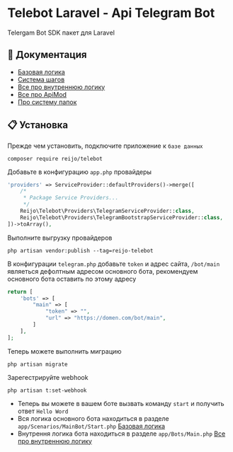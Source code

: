 # Telebot Laravel - Api Telegram Bot
Telergam Bot SDK пакет для Laravel

## 📕 Документация
- [Базовая логика](https://github.com/grisha-sychev/telebot/blob/main/basic-logic.md)
- [Система шагов](https://github.com/grisha-sychev/telebot/blob/main/basic-logic.md)
- [Все про внутреннюю логику](https://github.com/grisha-sychev/telebot/blob/main/basic-logic.md)
- [Все про ApiMod](https://github.com/grisha-sychev/telebot/blob/main/basic-logic.md)
- [Про систему папок](https://github.com/grisha-sychev/telebot/blob/main/basic-logic.md)

## 📋 Установка
Прежде чем установить, подключите приложение к `базе данных`
```
composer require reijo/telebot
```

Добавьте в конфигурацию `app.php` провайдеры
```php
'providers' => ServiceProvider::defaultProviders()->merge([
    /*
     * Package Service Providers...
     */
    Reijo\Telebot\Providers\TelegramServiceProvider::class,
    Reijo\Telebot\Providers\TelegramBootstrapServiceProvider::class,
])->toArray(),
```
Выполните выгрузку провайдеров
```
php artisan vendor:publish --tag=reijo-telebot
```
В конфигурации `telegram.php` добавьте `token` и адрес сайта, `/bot/main` являеться дефолтным адресом основного бота, рекомендуем основного бота оставить по этому адресу

```php
return [
    'bots' => [
        "main" => [
            "token" => "",
            "url" => "https://domen.com/bot/main",
        ]
    ],
];
```
Теперь можете выполнить миграцию
```
php artisan migrate
```
Зарегестрируйте webhook
```
php artisan t:set-webhook
```

- Теперь вы можете в вашем боте вызвать команду `start` и получить ответ `Hello Word`
- Вся логика основного бота находиться в разделе `app/Scenarios/MainBot/Start.php` [Базовая логика](https://github.com/grisha-sychev/telebot/blob/main/basic-logic.md)
- Внутрення логика бота находиться в разделе `app/Bots/Main.php` [Все про внутреннюю логику](https://github.com/grisha-sychev/telebot/blob/main/basic-logic.md)


